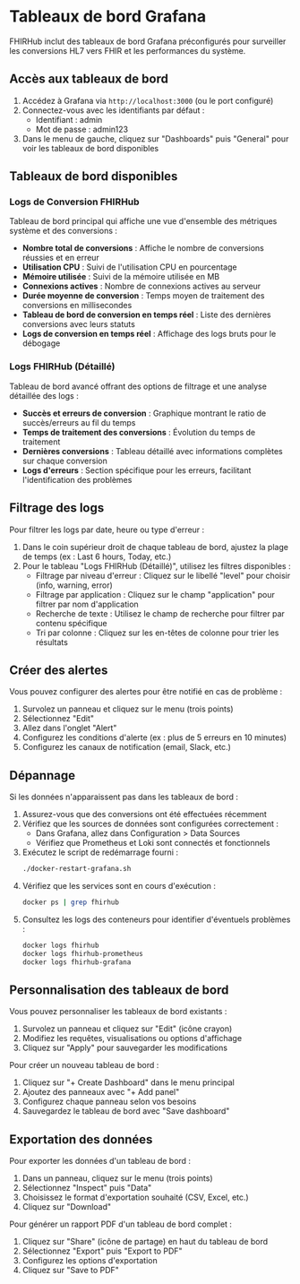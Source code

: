 # Tableaux de bord Grafana

FHIRHub inclut des tableaux de bord Grafana préconfigurés pour surveiller les conversions HL7 vers FHIR et les performances du système.

## Accès aux tableaux de bord

1. Accédez à Grafana via `http://localhost:3000` (ou le port configuré)
2. Connectez-vous avec les identifiants par défaut :
   - Identifiant : admin
   - Mot de passe : admin123
3. Dans le menu de gauche, cliquez sur "Dashboards" puis "General" pour voir les tableaux de bord disponibles

## Tableaux de bord disponibles

### Logs de Conversion FHIRHub

Tableau de bord principal qui affiche une vue d'ensemble des métriques système et des conversions :

- **Nombre total de conversions** : Affiche le nombre de conversions réussies et en erreur
- **Utilisation CPU** : Suivi de l'utilisation CPU en pourcentage
- **Mémoire utilisée** : Suivi de la mémoire utilisée en MB
- **Connexions actives** : Nombre de connexions actives au serveur
- **Durée moyenne de conversion** : Temps moyen de traitement des conversions en millisecondes
- **Tableau de bord de conversion en temps réel** : Liste des dernières conversions avec leurs statuts
- **Logs de conversion en temps réel** : Affichage des logs bruts pour le débogage

### Logs FHIRHub (Détaillé)

Tableau de bord avancé offrant des options de filtrage et une analyse détaillée des logs :

- **Succès et erreurs de conversion** : Graphique montrant le ratio de succès/erreurs au fil du temps
- **Temps de traitement des conversions** : Évolution du temps de traitement
- **Dernières conversions** : Tableau détaillé avec informations complètes sur chaque conversion
- **Logs d'erreurs** : Section spécifique pour les erreurs, facilitant l'identification des problèmes

## Filtrage des logs

Pour filtrer les logs par date, heure ou type d'erreur :

1. Dans le coin supérieur droit de chaque tableau de bord, ajustez la plage de temps (ex : Last 6 hours, Today, etc.)
2. Pour le tableau "Logs FHIRHub (Détaillé)", utilisez les filtres disponibles :
   - Filtrage par niveau d'erreur : Cliquez sur le libellé "level" pour choisir (info, warning, error)
   - Filtrage par application : Cliquez sur le champ "application" pour filtrer par nom d'application
   - Recherche de texte : Utilisez le champ de recherche pour filtrer par contenu spécifique
   - Tri par colonne : Cliquez sur les en-têtes de colonne pour trier les résultats

## Créer des alertes

Vous pouvez configurer des alertes pour être notifié en cas de problème :

1. Survolez un panneau et cliquez sur le menu (trois points)
2. Sélectionnez "Edit"
3. Allez dans l'onglet "Alert"
4. Configurez les conditions d'alerte (ex : plus de 5 erreurs en 10 minutes)
5. Configurez les canaux de notification (email, Slack, etc.)

## Dépannage

Si les données n'apparaissent pas dans les tableaux de bord :

1. Assurez-vous que des conversions ont été effectuées récemment
2. Vérifiez que les sources de données sont configurées correctement :
   - Dans Grafana, allez dans Configuration > Data Sources
   - Vérifiez que Prometheus et Loki sont connectés et fonctionnels
3. Exécutez le script de redémarrage fourni :
   ```bash
   ./docker-restart-grafana.sh
   ```
4. Vérifiez que les services sont en cours d'exécution :
   ```bash
   docker ps | grep fhirhub
   ```
5. Consultez les logs des conteneurs pour identifier d'éventuels problèmes :
   ```bash
   docker logs fhirhub
   docker logs fhirhub-prometheus
   docker logs fhirhub-grafana
   ```

## Personnalisation des tableaux de bord

Vous pouvez personnaliser les tableaux de bord existants :

1. Survolez un panneau et cliquez sur "Edit" (icône crayon)
2. Modifiez les requêtes, visualisations ou options d'affichage
3. Cliquez sur "Apply" pour sauvegarder les modifications

Pour créer un nouveau tableau de bord :

1. Cliquez sur "+ Create Dashboard" dans le menu principal
2. Ajoutez des panneaux avec "+ Add panel"
3. Configurez chaque panneau selon vos besoins
4. Sauvegardez le tableau de bord avec "Save dashboard"

## Exportation des données

Pour exporter les données d'un tableau de bord :

1. Dans un panneau, cliquez sur le menu (trois points)
2. Sélectionnez "Inspect" puis "Data"
3. Choisissez le format d'exportation souhaité (CSV, Excel, etc.)
4. Cliquez sur "Download"

Pour générer un rapport PDF d'un tableau de bord complet :

1. Cliquez sur "Share" (icône de partage) en haut du tableau de bord
2. Sélectionnez "Export" puis "Export to PDF"
3. Configurez les options d'exportation
4. Cliquez sur "Save to PDF"